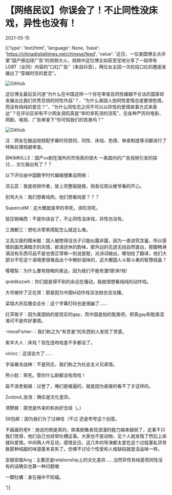# 【网络民议】你误会了！不止同性没床戏，异性也没有！

2021-05-15

[{'type': 'text/html', 'language': None, 'base': 'https://chinadigitaltimes.net/chinese/feed', 'value': '近日，一位美国博主点评某“国产擦边球广告”的视频大火，视频中这位博主如获至宝地分享了一段带有LGBT（女同）内容的“口红广告”（来自抖音），两位女主因一次捡拾口红的邂逅发展出了“穿越时空的爱恋”。

![GitHub](https://chinadigitaltimes.net/chinese/files/2021/05/LGBT.png)

这位博主最后反问道“为什么在中国这样一个存在审查且同性婚姻不合法的国家却发展出比我们优秀百倍的同性作品”？、“为什么美国人拍同性爱情总是要很色情，而没有纯纯的爱恋？”、“为什么同性恋之间不可以以异性的爱情故事方式来表达”？在评论区却有不少网友调侃真是“旱的旱死涝的涝死”，在各种严厉的电影、网剧、电视、广告审查下“你可知我们的苦衷吗？”

![GitHub](https://chinadigitaltimes.net/chinese/files/2021/05/image-1621071083799.png)

注：网友在搬运视频配字幕时将禁同、同性、床戏、色情、审查制度等词都进行了特殊处理规避审查。



@KIMKILLS：国产xx剧在海外的市场真的很大  一条国内的广告视频引发的探讨&#8230;. 文化输出有了？？ 





以下评论由中国数字时代编辑搜集自网络：



流云蕊：我是视频作者，放上完整版链接，祝各位观众姥爷看的开心。

别骂大头：我们想看纯肉，他们想看纯爱？？？

SupercutM：这大概就是旱的旱死，涝的涝死。

低压锅梅西：不是你误会了，不止同性没床戏，异性也没有。

三湘都三：想吃点荤素搭配怎么就这么难。

又高又瘦的糯米糍：国人被憋得没法子只能似露非露，因为一直讲究含蓄，所以感情刻画充满暗示的风情，欲语还休的韵味，那外边的无遮无挡自然直白，那酣畅淋漓没有东西可品不是也很正常嘛～别说是耽，光诗词输出，哪怕给了翻译，他们大部分不在这个语境里很难品出个中微妙滋味的，这大概国人斗智斗勇的智慧结晶？

嘤嘤梨：为什么要有隐晦的表达，因为我们不能有激!情!床!戏!

qnddbzzwh：你们就是得不到的永远在骚动，我就很想看纯纯的动作戏。

大号被炸了正在哭：那是因为中国bl动作戏没法拍也没法播。

梁瑞大庆后援会会长：这个字幕打码也是很幽了&#8230;&#8230;

红茶贩子：因为美国拍的是现实的gay，而中国是拍的耽美吧，把真gay和耽美混淆可不是件好事情。

-IreneFisher-：我们称之为“有苦衷”的东西别人发现了灵感。

氧羊大人：床戏？现在连吻戏差不多都没了。

vinicc：这误会大了……

宇宙暴龙战神：不是同志，我们称之为社会主义兄弟情。

熊小脸：笑死。管你什么剧都没有肉哈！

盐不浪老板娘：过誉了，俺们是被逼的，就是因为直接的看不了才这样的。

Zodzod_张浩：确实是文化差异。

清野巽：感觉是外来的和尚好念经（。）

58包邮：因为我们为了过婶哇（不过 还是夸夸这个创意。

不画画的老K：她说的倒是真的，欧美剧集表现浪漫的能力越来越弱了，这事不只我们觉得，他们自己也经常吐槽这事。大家也不是动物，见个人就发情了然后上床就叫爱情。中间两人咋互动，感情反应，这几年的导演都太爱在这个过程塞私货导致那种纯甜的味道基本丧失了。仿佛不讨论个性爱和人格缺陷就是没品味一样。

安姬安姬Ang：主要还是relationship上的文化差异……当然异性有纯爱而同性没有的话确实也算一种问题嗷

一顆牡蠣：身在福中不知福。

'}]